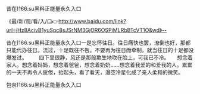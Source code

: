 昔在)166.su黑料正能量永久入口

《最/新/观/看/入/口👉http://www.baidu.com/link?url=jHz8AcivB1yuSpc8sJSrNM3GjOR6OSPiMLRbBTcVT1O&wd》--

昔在)166.su黑料正能量永久入口一是忘怀往日。往日痛快也罢，潦倒也好，那都只能代办往日。流过，十足既往不咎。不要再为往日而牵制，就当往日的十足都没爆发过。
　　四下里很静，风还是那般欺生地吹在脸上，可我已不冷。　　想念着家人。想念着妈妈，想念着爸爸，想念着奶奶……想念着我爱的和爱我的人。累累的一天不再令人疲倦，抬起头，看了看天，漫空冷星化成了亲人柔和的微笑。





包奈)166.su黑料正能量永久入口
